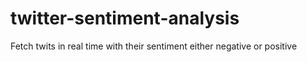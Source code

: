 twitter-sentiment-analysis
==========================

Fetch twits in real time with their sentiment either negative or positive
